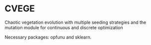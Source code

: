 # CVEGE
Chaotic vegetation evolution with multiple seeding strategies and the mutation module for continuous and discrete optimization

Necessary packages: opfunu and sklearn.
